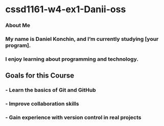 # cssd1161-w4-ex1-Danii-oss
### About Me
### My name is Daniel Konchin, and I’m currently studying [your program].  
### I enjoy learning about programming and technology.  

## Goals for this Course
### - Learn the basics of Git and GitHub  
### - Improve collaboration skills  
### - Gain experience with version control in real projects  
